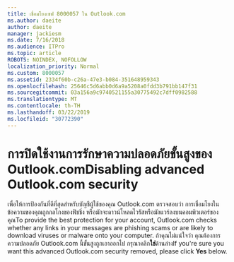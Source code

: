 ```yaml
---
title: เชื่อมโยงเซฟ 8000057 ใน Outlook.com
ms.author: daeite
author: daeite
manager: jackiesm
ms.date: 7/16/2018
ms.audience: ITPro
ms.topic: article
ROBOTS: NOINDEX, NOFOLLOW
localization_priority: Normal
ms.custom: 8000057
ms.assetid: 2334f60b-c26a-47e3-b084-351648959343
ms.openlocfilehash: 25646c5d6abb0d6a9a5208a0fdd3b791bb147f31
ms.sourcegitcommit: 03a156a9c9740521155a30775492c7dff0982588
ms.translationtype: MT
ms.contentlocale: th-TH
ms.lasthandoff: 03/22/2019
ms.locfileid: "30772390"
---
```

# <a name="disabling-advanced-outlookcom-security"></a><span data-ttu-id="8c214-102">การปิดใช้งานการรักษาความปลอดภัยขั้นสูงของ Outlook.com</span><span class="sxs-lookup"><span data-stu-id="8c214-102">Disabling advanced Outlook.com security</span></span>

<span data-ttu-id="8c214-103">เพื่อให้การป้องกันที่ดีที่สุดสำหรับบัญชีผู้ใช้ของคุณ Outlook.com ตรวจสอบว่า การเชื่อมโยงในข้อความของคุณถูกกลโกงของฟิชชิ่ง หรือมักจะดาวน์โหลดไวรัสหรือมัลแวร์ลงบนคอมพิวเตอร์ของคุณ</span><span class="sxs-lookup"><span data-stu-id="8c214-103">To provide the best protection for your account, Outlook.com checks whether any links in your messages are phishing scams or are likely to download viruses or malware onto your computer.</span></span> <span data-ttu-id="8c214-104">ถ้าคุณไม่แน่ใจว่า คุณต้องการความปลอดภัย Outlook.com นี้ขั้นสูงถูกเอาออกไป กรุณาคลิก**ใช่**ด้านล่าง</span><span class="sxs-lookup"><span data-stu-id="8c214-104">If you're sure you want this advanced Outlook.com security removed, please click **Yes** below.</span></span> 
  

